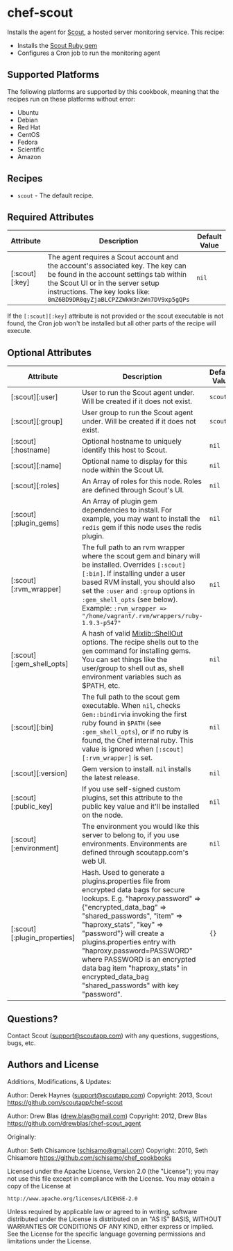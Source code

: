 # chef-scout

Installs the agent for [Scout](http://scoutapp.com), a hosted server monitoring service. This recipe:

* Installs the [Scout Ruby gem](https://rubygems.org/gems/scout)
* Configures a Cron job to run the monitoring agent

## Supported Platforms

The following platforms are supported by this cookbook, meaning that the recipes run on these platforms without error:

* Ubuntu
* Debian
* Red Hat
* CentOS
* Fedora
* Scientific
* Amazon

## Recipes

* `scout` - The default recipe.

## Required Attributes

<table>
  <thead>
    <tr>
      <th>Attribute</th>
      <th>Description</th>
      <th>Default Value</th>
    </tr>
  </thead>
  <tbody>
    <tr>
      <td style="width:15%">[:scout][:key]</td>
      <td>
        The agent requires a Scout account and the account's associated key. The key can be found in the account settings tab within the Scout UI or in the server setup instructions. The key looks like:
          <code>0mZ6BD9DR0qyZjaBLCPZZWkW3n2Wn7DV9xp5gQPs</code>
      </td>
      <td style="width:15%"><code>nil</code></td>
    </tr>
  </tbody>
</table>

If the <code>[:scout][:key]</code> attribute is not provided or the scout executable is not found, the Cron job won't be installed but all other parts of the recipe will execute.

## Optional Attributes

<table>
  <thead>
    <tr>
      <th style="width:20%">Attribute</th>
      <th>Description</th>
      <th>Default Value</th>
    </tr>
  </thead>
  <tbody>
    <tr>
      <td>[:scout][:user]</td>
      <td>User to run the Scout agent under. Will be created if it does not exist.</td>
      <td><code>scout</code></td>
    </tr>
    <tr>
      <td>[:scout][:group]</td>
      <td>User group to run the Scout agent under. Will be created if it does not exist.</td>
      <td><code>scout</code></td>
    </tr>
    <tr>
      <td>[:scout][:hostname]</td>
      <td>Optional hostname to uniquely identify this host to Scout.</td>
      <td><code>nil</code></td>
    </tr>
    <tr>
      <td>[:scout][:name]</td>
      <td>Optional name to display for this node within the Scout UI.</td>
      <td><code>nil</code></td>
    </tr>
    <tr>
      <td>[:scout][:roles]</td>
      <td>An Array of roles for this node. Roles are defined through Scout's UI.</td>
      <td><code>nil</code></td>
    </tr>
    <tr>
      <td>[:scout][:plugin_gems]</td>
      <td>An Array of plugin gem dependencies to install. For example, you may want to install the <code>redis</code> gem if this node uses the redis plugin.</td>
      <td><code>nil</code></td>
    </tr>
    <tr>
      <td>[:scout][:rvm_wrapper]</td>
      <td>The full path to an rvm wrapper where the scout gem and binary will be installed. Overrides <code>[:scout][:bin]</code>. If installing under a user based RVM install, you should also set the <code>:user</code> and <code>:group</code> options in <code>:gem_shell_opts</code> (see below). Example: <code>:rvm_wrapper => "/home/vagrant/.rvm/wrappers/ruby-1.9.3-p547"</code></td>
      <td><code>nil</code></td>
    </tr>
    <tr>
      <td>[:scout][:gem_shell_opts]</td>
      <td>A hash of valid <a href="https://github.com/opscode/mixlib-shellout">Mixlib::ShellOut</a> options. The recipe shells out to the <code>gem</code> command for installing gems. You can set things like the user/group to shell out as, shell environment variables such as $PATH, etc.</td>
      <td><code>nil</code></td>
    </tr>
    <tr>
      <td>[:scout][:bin]</td>
      <td>The full path to the scout gem executable. When <code>nil</code>, checks <code>Gem::bindir</code>via invoking the first ruby found in <code>$PATH</code> (see <code>:gem_shell_opts</code>), or if no ruby is found, the Chef internal ruby. This value is ignored when <code>[:scout][:rvm_wrapper]</code> is set.</td>
      <td><code>nil</code></td>
    </tr>
    <tr>
      <td>[:scout][:version]</td>
      <td>Gem version to install. <code>nil</code> installs the latest release.</td>
      <td><code>nil</code></td>
    </tr>
    <tr>
      <td>[:scout][:public_key]</td>
      <td>If you use self-signed custom plugins, set this attribute to the public key value and it'll be installed on the node.</td>
      <td><code>nil</code></td>
    </tr>
    <tr>
      <td>[:scout][:environment]</td>
      <td>The environment you would like this server to belong to, if you use environments. Environments are defined through scoutapp.com's web UI.</td>
      <td><code>nil</code></td>
    </tr>
    <tr>
      <td>[:scout][:plugin_properties]</td>
      <td>Hash. Used to generate a plugins.properties file from encrypted data bags for secure lookups. E.g. "haproxy.password" => {"encrypted_data_bag" => "shared_passwords", "item" => "haproxy_stats", "key" => "password"} will create a plugins.properties entry with "haproxy.password=PASSWORD" where PASSWORD is an encrypted data bag item "haproxy_stats" in encrypted_data_bag "shared_passwords" with key "password".</td>
      <td><code>{}</code></td>
  </tbody>
</table>

## Questions?

Contact Scout (<support@scoutapp.com>) with any questions, suggestions, bugs, etc.

## Authors and License

Additions, Modifications, & Updates:

Author: Derek Haynes (<support@scoutapp.com>)
Copyright: 2013, Scout
https://github.com/scoutapp/chef-scout

Author: Drew Blas (<drew.blas@gmail.com>)
Copyright: 2012, Drew Blas
https://github.com/drewblas/chef-scout_agent

Originally:

Author: Seth Chisamore (<schisamo@gmail.com>)
Copyright: 2010, Seth Chisamore
https://github.com/schisamo/chef_cookbooks

Licensed under the Apache License, Version 2.0 (the "License");
you may not use this file except in compliance with the License.
You may obtain a copy of the License at

    http://www.apache.org/licenses/LICENSE-2.0

Unless required by applicable law or agreed to in writing, software
distributed under the License is distributed on an "AS IS" BASIS,
WITHOUT WARRANTIES OR CONDITIONS OF ANY KIND, either express or implied.
See the License for the specific language governing permissions and
limitations under the License.
